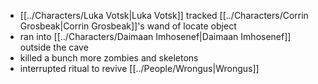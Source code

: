 - [[../Characters/Luka Votsk|Luka Votsk]] tracked [[../Characters/Corrin Grosbeak|Corrin Grosbeak]]'s wand of locate object
- ran into [[../Characters/Daimaan Imhosenef|Daimaan Imhosenef]] outside the cave
- killed a bunch more zombies and skeletons
- interrupted ritual to revive [[../People/Wrongus|Wrongus]]